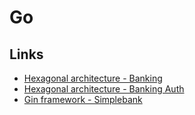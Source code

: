 # Go

## Links

- [Hexagonal architecture - Banking](https://github.com/ashishjuyal/banking)
- [Hexagonal architecture - Banking Auth](https://github.com/ashishjuyal/banking-auth)
- [Gin framework - Simplebank](https://github.com/techschool/simplebank)